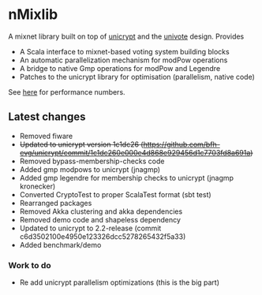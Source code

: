 # nMixlib

A mixnet library built on top of [unicrypt](https://github.com/bfh-evg/univote2) and the [univote](https://github.com/bfh-evg/univote2) design. Provides

* A Scala interface to mixnet-based voting system building blocks
* An automatic parallelization mechanism for modPow operations
* A bridge to native Gmp operations for modPow and Legendre
* Patches to the unicrypt library for optimisation (parallelism, native code)

See [here](https://nvotes.com/parallelizing-a-mixnet-prototype/) for performance numbers.

## Latest changes

* Removed fiware
* ~~Updated to unicrypt version 1c1dc26 (https://github.com/bfh-evg/unicrypt/commit/1c1dc260e000e4d868e929456d1c7703fd8a691a)~~
* Removed bypass-membership-checks code
* Added gmp modpows to unicrypt (jnagmp)
* Added gmp legendre for membership checks to unicrypt (jnagmp kronecker)
* Converted CryptoTest to proper ScalaTest format (sbt test)
* Rearranged packages
* Removed Akka clustering and akka dependencies
* Removed demo code and shapeless dependency
* Updated to unicrypt to 2.2-release (commit c6d3502100e4950e123326dcc5278265432f5a33)
* Added benchmark/demo

### Work to do

* Re add unicrypt parallelism optimizations (this is the big part)